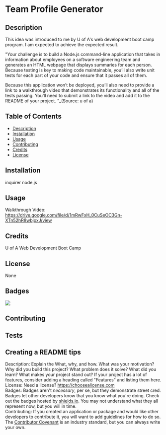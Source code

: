 # Team Profile Generator

## Description 
This idea was introduced to me by U of A's web development boot camp program.
I am expected to achieve the expected result.

"Your challenge is to build a Node.js command-line application that takes in information about employees on a software engineering team and generates an HTML webpage that displays summaries for each person. Because testing is key to making code maintainable, you’ll also write unit tests for each part of your code and ensure that it passes all of them.

Because this application won’t be deployed, you’ll also need to provide a link to a walkthrough video that demonstrates its functionality and all of the tests passing. You’ll need to submit a link to the video and add it to the README of your project. "_(Source: u of a)

## Table of Contents 

* [Description](#description)
* [Installation](#installation)
* [Usage](#usage)
* [Contributing](#contributing)
* [Credits](#credits)
* [License](#license)


## Installation

inquirer
node.js

## Usage 

Walkthrough Video:
https://drive.google.com/file/d/1mRwFxH_0CuSeOC3Gn-XTn52hR8wbjoxJ/view

## Credits

U of A Web Development Boot Camp

## License

None

## Badges

![](https://img.shields.io/badge/license-nikuk1-orange?style=for-the-badge&logo=appveyor)

## Contributing
## Tests
## Creating a README tips
Description:
Explain the What, why, and how. What was your motivation? Why did you build this project? What problem does it solve? What did you learn? What makes your project stand out? If your project has a lot of features, consider adding a heading called "Features" and listing them here.
<br />
License:
Need a license? https://choosealicense.com
<br />
Badges:
Badges aren't _necessary_, per se, but they demonstrate street cred. Badges let other developers know that you know what you're doing. Check out the badges hosted by [shields.io](https://shields.io/). You may not understand what they all represent now, but you will in time.
<br />
Contributing:
If you created an application or package and would like other developers to contribute it, you will want to add guidelines for how to do so. The [Contributor Covenant](https://www.contributor-covenant.org/) is an industry standard, but you can always write your own.
